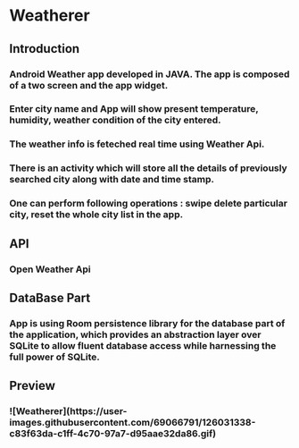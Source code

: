 # Weatherer

<h2> Introduction </h2>
<h3> Android Weather app developed in JAVA. The app is composed of a two screen and the app widget.
<h3> Enter city name and App will show present temperature, humidity, weather condition of the city entered.
<h3> The weather info is feteched real time using Weather Api.
<h3> There is an activity which will store all the details of previously searched city along with date and time stamp.
<h3> One can perform following operations : swipe delete particular city, reset the whole city list in the app.</h3>
<h2> API </h2>
<h3> Open Weather Api </h3>
<h2> DataBase Part </h2>
<h3> App is using Room persistence library for the database part of the application, which provides an abstraction layer over SQLite to allow fluent database access while harnessing the full power of SQLite.
<h2> Preview <h3>
![Weatherer](https://user-images.githubusercontent.com/69066791/126031338-c83f63da-c1ff-4c70-97a7-d95aae32da86.gif)

